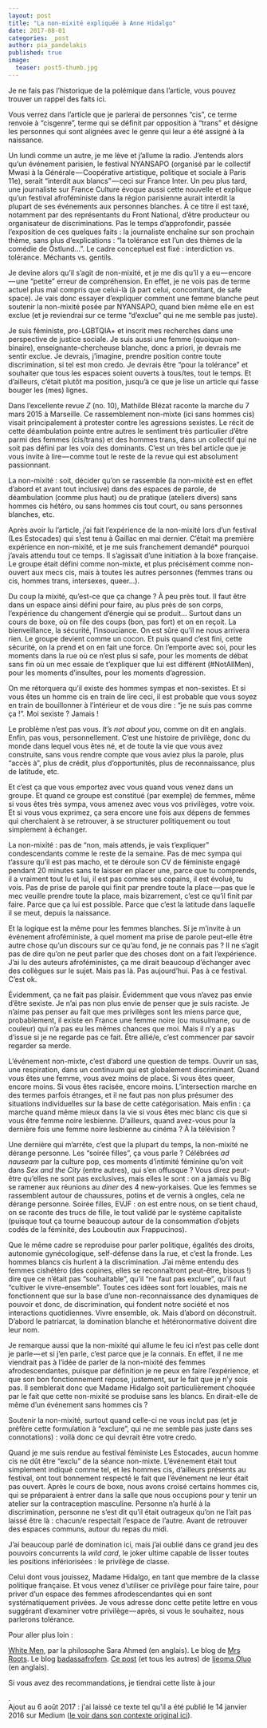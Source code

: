 ```yaml
---
layout: post
title: "La non-mixité expliquée à Anne Hidalgo"
date: 2017-08-01
categories: _post
author: pia_pandelakis
published: true
image:
  teaser: post5-thumb.jpg
---
```


<p>Je ne fais pas l’historique de la polémique dans l’article, vous pouvez trouver un rappel des faits ici.</p>

<p>Vous verrez dans l’article que je parlerai de personnes “cis”, ce terme renvoie à “cisgenre”, terme qui se définit par opposition à “trans” et désigne les personnes qui sont alignées avec le genre qui leur a été assigné à la naissance.</p>

<p>Un lundi comme un autre, je me lève et j’allume la radio. J’entends alors qu’un événement parisien, le festival NYANSAPO (organisé par le collectif Mwasi à la Générale — Coopérative artistique, politique et sociale à Paris 11e), serait “interdit aux blancs” — ceci sur France Inter. Un peu plus tard, une journaliste sur France Culture évoque aussi cette nouvelle et explique qu’un festival afroféministe dans la région parisienne aurait interdit la plupart de ses événements aux personnes blanches. À ce titre il est taxé, notamment par des représentants du Front National, d’être producteur ou organisateur de discriminations. Pas le temps d’approfondir, passée l’exposition de ces quelques faits : la journaliste enchaîne sur son prochain thème, sans plus d’explications : “la tolérance est l’un des thèmes de la comédie de Östlund…”. Le cadre conceptuel est fixé : interdiction vs. tolérance. Méchants vs. gentils.</p>

<p>Je devine alors qu’il s’agit de non-mixité, et je me dis qu’il y a eu — encore — une “petite” erreur de compréhension. En effet, je ne vois pas de terme actuel plus mal compris que celui-là (à part celui, concomitant, de safe space). Je vais donc essayer d’expliquer comment une femme blanche peut soutenir la non-mixité posée par NYANSAPO, quand bien même elle en est exclue (et je reviendrai sur ce terme “d’exclue” qui ne me semble pas juste).</p>

<p>Je suis féministe, pro-LGBTQIA+ et inscrit mes recherches dans une perspective de justice sociale. Je suis aussi une femme (quoique non-binaire), enseignante-chercheuse blanche, donc a priori, je devrais me sentir exclue. Je devrais, j’imagine, prendre position contre toute discrimination, si tel est mon credo. Je devrais être “pour la tolérance” et souhaiter que tous les espaces soient ouverts à tous/tes, tout le temps. Et d’ailleurs, c’était plutôt ma position, jusqu’à ce que je lise un article qui fasse bouger les (mes) lignes.</p>

<p>Dans l’excellente revue <em>Z</em> (no. 10), Mathilde Blézat raconte la marche du 7 mars 2015 à Marseille. Ce rassemblement non-mixte (ici sans hommes cis) visait principalement à protester contre les agressions sexistes. Le récit de cette déambulation pointe entre autres le sentiment très particulier d’être parmi des femmes (cis/trans) et des hommes trans, dans un collectif qui ne soit pas défini par les voix des dominants. C’est un très bel article que je vous invite à lire — comme tout le reste de la revue qui est absolument passionnant.</p>

<p>La non-mixité : soit, décider qu’on se rassemble (la non-mixité est en effet d’abord et avant tout inclusive) dans des espaces de parole, de déambulation (comme plus haut) ou de pratique (ateliers divers) sans hommes cis hétéro, ou sans hommes cis tout court, ou sans personnes blanches, etc.</p>

<p>Après avoir lu l’article, j’ai fait l’expérience de la non-mixité lors d’un festival (Les Estocades) qui s’est tenu à Gaillac en mai dernier. C’était ma première expérience en non-mixité, et je me suis franchement demandé* pourquoi j’avais attendu tout ce temps. Il s’agissait d’une initiation à la boxe française. Le groupe était défini comme non-mixte, et plus précisément comme non-ouvert aux mecs cis, mais à toutes les autres personnes (femmes trans ou cis, hommes trans, intersexes, queer…).</p>

<p>Du coup la mixité, qu’est-ce que ça change ? À peu près tout. Il faut être dans un espace ainsi défini pour faire, au plus près de son corps, l’expérience du changement d’énergie qui se produit… Surtout dans un cours de boxe, où on file des coups (bon, pas fort) et on en reçoit. La bienveillance, la sécurité, l’insouciance. On est sûre qu’il ne nous arrivera rien. Le groupe devient comme un cocon. Et puis quand c’est fini, cette sécurité, on la prend et on en fait une force. On l’emporte avec soi, pour les moments dans la rue où ce n’est plus si safe, pour les moments de débat sans fin où un mec essaie de t’expliquer que lui est différent (#NotAllMen), pour les moments d’insultes, pour les moments d’agression.</p>

<p>On me rétorquera qu’il existe des hommes sympas et non-sexistes. Et si vous êtes un homme cis en train de lire ceci, il est probable que vous soyez en train de bouillonner à l’intérieur et de vous dire : “je ne suis pas comme ça !”. Moi sexiste ? Jamais !</p>

<p>Le problème n’est pas vous. <em>It’s not about you</em>, comme on dit en anglais. Enfin, pas vous, personnellement. C’est une histoire de privilège, donc du monde dans lequel vous êtes né, et de toute la vie que vous avez construite, sans vous rendre compte que vous aviez plus la parole, plus “accès à”, plus de crédit, plus d’opportunités, plus de reconnaissance, plus de latitude, etc.</p>

<p>Et c’est ça que vous emportez avec vous quand vous venez dans un groupe. Et quand ce groupe est constitué (par exemple) de femmes, même si vous êtes très sympa, vous amenez avec vous vos privilèges, votre voix. Et si vous vous exprimez, ça sera encore une fois aux dépens de femmes qui cherchaient à se retrouver, à se structurer politiquement ou tout simplement à échanger.</p>

<p>La non-mixité : pas de “non, mais attends, je vais t’expliquer” condescendants comme le reste de la semaine. Pas de mec sympa qui t’assure qu’il est pas macho, et te déroule son CV de féministe engagé pendant 20 minutes sans te laisser en placer une, parce que tu comprends, il a vraiment tout lu et lui, il est pas comme ses copains, il est évolué, tu vois. Pas de prise de parole qui finit par prendre toute la place — pas que le mec veuille prendre toute la place, mais bizarrement, c’est ce qu’il finit par faire. Parce que ça lui est possible. Parce que c’est la latitude dans laquelle il se meut, depuis la naissance.</p>

<p>Et la logique est la même pour les femmes blanches. Si je m’invite à un événement afroféministe, à quel moment ma prise de parole peut-elle être autre chose qu’un discours sur ce qu’au fond, je ne connais pas ? Il ne s’agit pas de dire qu’on ne peut parler que des choses dont on a fait l’expérience. J’ai lu des auteurs afroféministes, ça me dirait beaucoup d’échanger avec des collègues sur le sujet. Mais pas là. Pas aujourd’hui. Pas à ce festival. C’est ok.</p>

<p>Évidemment, ça ne fait pas plaisir. Évidemment que vous n’avez pas envie d’être sexiste. Je n’ai pas non plus envie de penser que je suis raciste. Je n’aime pas penser au fait que mes privilèges sont les miens parce que, probablement, il existe en France une femme noire (ou musulmane, ou de couleur) qui n’a pas eu les mêmes chances que moi. Mais il n’y a pas d’issue si je ne regarde pas ce fait. Être allié/e, c’est commencer par savoir regarder sa merde.</p>

<p>L’événement non-mixte, c’est d’abord une question de temps. Ouvrir un sas, une respiration, dans un continuum qui est globalement discriminant. Quand vous êtes une femme, vous avez moins de place. Si vous êtes queer, encore moins. Si vous êtes racisée, encore moins. L’intersection marche en des termes parfois étranges, et il ne faut pas non plus présumer des situations individuelles sur la base de cette catégorisation. Mais enfin : ça marche quand même mieux dans la vie si vous êtes mec blanc cis que si vous être femme noire lesbienne. D’ailleurs, quand avez-vous pour la dernière fois une femme noire lesbienne au cinéma ? À la télévision ?</p>

<p>Une dernière qui m’arrête, c’est que la plupart du temps, la non-mixité ne dérange personne. Les “soirée filles”, ça vous parle ? Célébrées <em>ad nauseam</em> par la culture pop, ces moments d’intimité féminine qu’on voit dans <em>Sex and the City</em> (entre autres), qui s’en offusque ? Vous direz peut-être qu’elles ne sont pas exclusives, mais elles le sont : on a jamais vu Big se ramener aux réunions au <em>diner</em> des 4 new-yorkaises. Que les femmes se rassemblent autour de chaussures, potins et de vernis à ongles, cela ne dérange personne. Soirée filles, EVJF : on est entre nous, on se tient chaud, on se raconte des trucs de fille, le tout validé par le système capitaliste (puisque tout ça tourne beaucoup autour de la consommation d’objets codés de la féminité, des Louboutin aux Frappucinos).</p>

<p>Que le même cadre se reproduise pour parler politique, égalités des droits, autonomie gynécologique, self-défense dans la rue, et c’est la fronde. Les hommes blancs cis hurlent à la discrimination. J’ai même entendu des femmes cishétéro (des copines, elles se reconnaîtront peut-être, bisous !) dire que ce n’était pas “souhaitable”, qu’il “ne faut pas exclure”, qu’il faut “cultiver le vivre-ensemble”. Toutes ces idées sont fort louables, mais ne fonctionnent que sur la base d’une non-reconnaissance des dynamiques de pouvoir et donc, de discrimination, qui fondent notre société et nos interactions quotidiennes. Vivre ensemble, ok. Mais d’abord on déconstruit. D’abord le patriarcat, la domination blanche et hétéronormative doivent dire leur nom.</p>

<p>Je remarque aussi que la non-mixité qui allume le feu ici n’est pas celle dont je parle — et si j’en parle, c’est parce que je la connais. En effet, il ne me viendrait pas à l’idée de parler de la non-mixité des femmes afrodescendantes, puisque par définition je ne peux en faire l’expérience, et que son bon fonctionnement repose, justement, sur le fait que je n’y sois pas. Il semblerait donc que Madame Hidalgo soit particulièrement choquée par le fait que cette non-mixité se produise sans les blancs. En dirait-elle de même d’un événement sans hommes cis ?</p>

<p>Soutenir la non-mixité, surtout quand celle-ci ne vous inclut pas (et je préfère cette formulation à “exclure”, qui ne me semble pas juste dans ses connotations) : voilà donc ce qui devrait être votre credo.</p>

<p>Quand je me suis rendue au festival féministe Les Estocades, aucun homme cis ne dût être “exclu” de la séance non-mixte. L’événement était tout simplement indiqué comme tel, et les hommes cis, d’ailleurs présents au festival, ont tout bonnement respecté le fait que l’événement ne leur était pas ouvert. Après le cours de boxe, nous avons croisé certains hommes cis, qui se préparaient à entrer dans la salle que nous occupions pour y tenir un atelier sur la contraception masculine. Personne n’a hurlé à la discrimination, personne ne s’est dit qu’il était outrageux qu’on ne l’ait pas laissé être là : chacun/e respectait l’espace de l’autre. Avant de retrouver des espaces communs, autour du repas du midi.</p>

<p>J’ai beaucoup parlé de domination ici, mais j’ai oublié dans ce grand jeu des pouvoirs concurrents la <em>wild card</em>, le joker ultime capable de lisser toutes les positions infériorisées : le privilège de classe.</p>

<p>Celui dont vous jouissez, Madame Hidalgo, en tant que membre de la classe politique française. Et vous venez d’utiliser ce privilège pour faire taire, pour priver d’un espace des femmes afrodescendantes qui en sont systématiquement privées. Je vous adresse donc cette petite lettre en vous suggérant d’examiner votre privilège — après, si vous le souhaitez, nous parlerons tolérance.</p>

<p>Pour aller plus loin :</p>

 <a href="https://feministkilljoys.com/2014/11/04/white-men/">White Men</a>, par la philosophe Sara Ahmed (en anglais).
 Le blog de <a href="https://mrsroots.fr/">Mrs Roots</a>.
 Le blog <a href="https://badassafrofem.wordpress.com/">badassafrofem</a>.
 <a href="https://theestablishment.co/welcome-to-the-anti-racism-movement-heres-what-you-ve-missed-711089cb7d34">Ce post</a> (et tous les autres) de <a href="https://theestablishment.co/@IjeomaOluo">Ijeoma Oluo</a> (en anglais).

<p>Si vous avez des recommandations, je tiendrai cette liste à jour</p>.

<aside>Ajout au 6 août 2017 : j'ai laissé ce texte tel qu'il a été publié le 14 janvier 2016 sur Medium (<a href="https://medium.com/france/quitter-facebook-d305a50da455">le voir dans son contexte original ici</a>).</aside>
